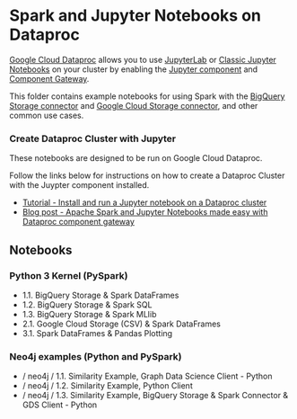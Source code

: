 # Spark and Jupyter Notebooks on Dataproc

[Google Cloud Dataproc](https://cloud.google.com/dataproc) allows you to use [JupyterLab](https://jupyterlab.readthedocs.io/en/stable/) or [Classic Jupyter Notebooks](https://jupyter-notebook.readthedocs.io/en/stable/) on your cluster by enabling the [Jupyter component](https://cloud.google.com/dataproc/docs/concepts/components/jupyter) and [Component Gateway](https://cloud.google.com/dataproc/docs/concepts/accessing/dataproc-gateways). 

This folder contains example notebooks for using Spark with the [BigQuery Storage connector](https://cloud.google.com/dataproc/docs/concepts/connectors/bigquery) and [Google Cloud Storage connector](https://cloud.google.com/dataproc/docs/concepts/connectors/cloud-storage), and other common use cases.

### Create Dataproc Cluster with Jupyter

These notebooks are designed to be run on Google Cloud Dataproc.

Follow the links below for instructions on how to create a Dataproc Cluster with the Juypter component installed.

* [Tutorial - Install and run a Jupyter notebook on a Dataproc cluster](https://cloud.google.com/dataproc/docs/tutorials/jupyter-notebook)
* [Blog post - Apache Spark and Jupyter Notebooks made easy with Dataproc component gateway](https://medium.com/google-cloud/apache-spark-and-jupyter-notebooks-made-easy-with-dataproc-component-gateway-fa91d48d6a5a)

## Notebooks

### Python 3 Kernel (PySpark)

* 1.1. BigQuery Storage & Spark DataFrames
* 1.2. BigQuery Storage & Spark SQL
* 1.3. BigQuery Storage & Spark MLlib
* 2.1. Google Cloud Storage (CSV) & Spark DataFrames
* 3.1. Spark DataFrames & Pandas Plotting

### Neo4j examples (Python and PySpark)

* / neo4j / 1.1. Similarity Example, Graph Data Science Client - Python
* / neo4j / 1.2. Similarity Example, Python Client
* / neo4j / 1.3. Similarity Example, BigQuery Storage & Spark Connector & GDS Client - Python